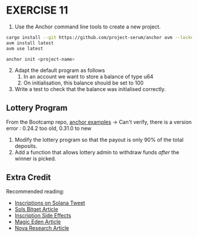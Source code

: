 # EXERCISE 11

1. Use the Anchor command line tools to create a new project.

```sh
cargo install --git https://github.com/project-serum/anchor avm --locked --force
avm install latest
avm use latest

anchor init <project-name>
```

2. Adapt the default program as follows
   1. In an account we want to store a balance of type u64
   2. On initialisation, this balance should be set to 100
3. Write a test to check that the balance was initialised correctly.

## Lottery Program

From the Bootcamp repo, [anchor examples](https://github.com/ExtropyIO/SolanaBootcamp/tree/main/examples_anchor)
-> Can't verify, there is a version error : 0.24.2 too old, 0.31.0 to new

1. Modify the lottery program so that the payout is only 90% of the total deposits.
2. Add a function that allows lottery admin to withdraw funds *after* the winner is picked.

## Extra Credit

Recommended reading:

- [Inscriptions on Solana Tweet](https://x.com/i/web/status/1727877242045542858)
- [Sols Bitget Article](https://www.bitget.com/academy/what-is-sols-and-how-does-it-work)
- [Inscription Side Effects](https://www.coinlive.com/news/solana-s-inscription-milestone-surges-past-1-million)
- [Magic Eden Article](https://community.magiceden.io/learn/solana-inscriptions)
- [Nova Research Article](https://medium.com/@novaresearch/the-evolution-of-nfts-with-solana-inscriptions-54460cab4d01)
